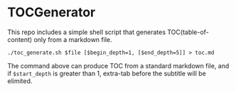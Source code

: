 # TOCGenerator

This repo includes a simple shell script that generates TOC(table-of-content) only from a markdown file.

```{.shell}
./toc_generate.sh $file [$begin_depth=1, [$end_depth=5]] > toc.md
```

The command above can produce TOC from a standard markdown file, and if `$start_depth` is greater than 1, extra-tab before the subtitle will be elimited.
